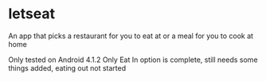 letseat
=======

An app that picks a restaurant for you to eat at or a meal for you to cook at home



Only tested on Android 4.1.2
Only Eat In option is complete, still needs some things added, eating out not started
